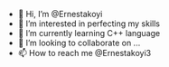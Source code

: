 - 👋 Hi, I’m @Ernestakoyi
- 👀 I’m interested in perfecting my skills
- 🌱 I’m currently learning C++ language
- 💞️ I’m looking to collaborate on ...
- 📫 How to reach me @Ernestakoyi3

<!---
Ernestakoyi/Ernestakoyi is a ✨ special ✨ repository because its `README.md` (this file) appears on your GitHub profile.
You can click the Preview link to take a look at your changes.
--->
